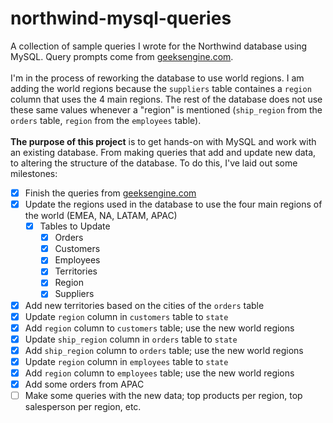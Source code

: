 # northwind-mysql-queries
A collection of sample queries I wrote for the Northwind database using MySQL. Query prompts come from [geeksengine.com](https://www.geeksengine.com/database/problem-solving/northwind-queries-part-1.php).
<br><br>
I'm in the process of reworking the database to use world regions. I am adding the world regions because the `suppliers` table containes a `region` column that uses the 4 main regions. The rest of the database does not use these same values whenever a "region" is mentioned (`ship_region` from the `orders` table, `region` from the `employees` table). 
<br><br>
**The purpose of this project** is to get hands-on with MySQL and work with an existing database. From making queries that add and update new data, to altering the structure of the database. To do this, I've laid out some milestones:
- [x] Finish the queries from [geeksengine.com](https://www.geeksengine.com/database/problem-solving/northwind-queries-part-1.php)
- [x] Update the regions used in the database to use the four main regions of the world (EMEA, NA, LATAM, APAC)<br>
    - [x] Tables to Update<br>
        - [x] Orders<br>
        - [x] Customers<br>
        - [x] Employees<br>
        - [x] Territories<br>
        - [x] Region<br>
        - [x] Suppliers<br>
- [x] Add new territories based on the cities of the `orders` table
- [x] Update `region` column in `customers` table to `state`
- [x] Add `region` column to `customers` table; use the new world regions
- [x] Update `ship_region` column in `orders` table to `state`
- [x] Add `ship_region` column to `orders` table; use the new world regions
- [x] Update `region` column in `employees` table to `state`
- [x] Add `region` column to `employees` table; use the new world regions
- [x] Add some orders from APAC
- [ ] Make some queries with the new data; top products per region, top salesperson per region, etc.
<br>